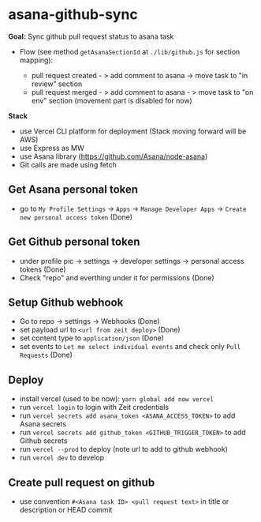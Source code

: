 # asana-github-sync

**Goal:** Sync github pull request status to asana task

-   Flow (see method `getAsanaSectionId` at `./lib/github.js` for section mapping):

    -   pull request created - > add comment to asana -> move task to "in review" section
    -   pull request merged - > add comment to asana - > move task to "on env" section (movement part is disabled for now)

**Stack**

-   use Vercel CLI platform for deployment (Stack moving forward will be AWS)
-   use Express as MW
-   use Asana library (https://github.com/Asana/node-asana)
-   Git calls are made using fetch

## Get Asana personal token

-   go to `My Profile Settings` -> `Apps` -> `Manage Developer Apps` -> `Create new personal access token` (Done)

## Get Github personal token

- under profile pic -> settings -> developer settings -> personal access tokens (Done)
- Check "repo" and everthing under it for permissions (Done)

## Setup Github webhook

-   Go to repo -> settings -> Webhooks (Done)
-   set payload url to `<url from zeit deploy>` (Done)
-   set content type to `application/json` (Done)
-   set events to `Let me select individual events` and check only `Pull Requests` (Done)

## Deploy

-   install vercel (used to be now): `yarn global add now vercel`
-   run `vercel login` to login with Zeit credentials
-   run `vercel secrets add asana_token <ASANA_ACCESS_TOKEN>` to add Asana secrets
-   run `vercel secrets add github_token <GITHUB_TRIGGER_TOKEN>` to add Github secrets
-   run `vercel --prod` to deploy (note url to add to github webhook)
-   run `vercel dev` to develop

## Create pull request on github

-   use convention `#<Asana task ID> <pull request text>` in title or description or HEAD commit
